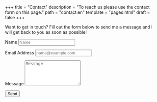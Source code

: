 +++
title = "Contact"
description = "To reach us please use the contact form on this page."
path = "contact.en"
template = "pages.html"
draft = false
+++

<p>Want to get in touch? Fill out the form below to send me a message and I will get back to you as soon as possible!</p>
<form name="contact" method="POST">
  <p>
    <label for="name">Name</label>
    <input type="text" placeholder="Name" id="name" required data-validation-required-message="Please enter your name." />
  </p>
  <p>
    <label for="email">Email Address</label>
    <input type="email" placeholder="name@example.com" id="email" required data-validation-required-message="Please enter your email address." />
  </p>
  <p>
    <label for="message">Message</label>
    <textarea rows="5" placeholder="Message" id="message" required data-validation-required-message="Please enter a message."></textarea>
  </p>
  <div id="success"></div>
  <p>
    <button type="submit" id="sendMessageButton">Send</button>
  </p>
</form>
